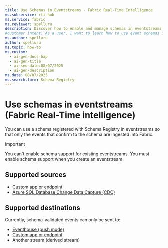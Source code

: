 ```yaml
---
title: Use Schemas in Eventstreams - Fabric Real-Time Intelligence
ms.subservice: rti-hub
ms.service: fabric
ms.reviewer: spelluru
description: Discover how to enable and manage schemas in eventstreams. Step-by-step guidance for custom endpoints, Azure SQL CDC, and schema-validated destinations.
#customer intent: As a user, I want to learn how to use event schemas in eventstreams in Real-Time Intelligence.
ms.author: spelluru
author: spelluru
ms.topic: how-to
ms.custom:
  - ai-gen-docs-bap
  - ai-gen-title
  - ai-seo-date:08/07/2025
  - ai-gen-description
ms.date: 08/07/2025
ms.search.form: Schema Registry
---
```



# Use schemas in eventstreams (Fabric Real-Time intelligence)
You can use a schema registered with Schema Registry in eventstreams so that only the events that confirm to the schema are ingested into Fabric. 

> [!IMPORTANT]
> You can't enable schema support for existing eventstreams. You must enable schema support when you create an eventstream.


## Supported sources
- [Custom app or endpoint](../event-streams/add-source-custom-app.md?pivots=extended-features)
- [Azure SQL Database Change Data Capture (CDC)](../event-streams/add-source-azure-sql-database-change-data-capture.md?pivots=extended-features)

## Supported destinations

Currently, schema-validated events can only be sent to:

- [Eventhouse (push mode)](../event-streams/add-source-azure-event-hubs.md?pivots=extended-features#configure-schemas-for-an-eventhouse-destination)
- [Custom app or endpoint](../event-streams/add-source-azure-event-hubs.md?pivots=extended-features#configure-schema-for-a-custom-endpoint-destination)
- Another stream (derived stream)

